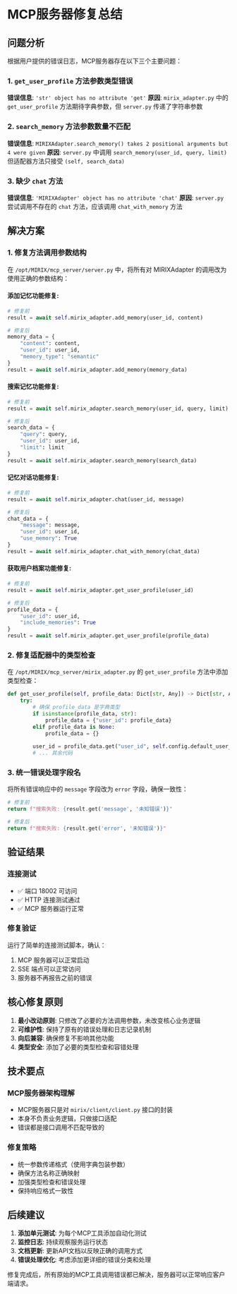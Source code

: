 # MCP服务器修复总结

## 问题分析

根据用户提供的错误日志，MCP服务器存在以下三个主要问题：

### 1. `get_user_profile` 方法参数类型错误
**错误信息**: `'str' object has no attribute 'get'`
**原因**: `mirix_adapter.py` 中的 `get_user_profile` 方法期待字典参数，但 `server.py` 传递了字符串参数

### 2. `search_memory` 方法参数数量不匹配  
**错误信息**: `MIRIXAdapter.search_memory() takes 2 positional arguments but 4 were given`
**原因**: `server.py` 中调用 `search_memory(user_id, query, limit)` 但适配器方法只接受 `(self, search_data)`

### 3. 缺少 `chat` 方法
**错误信息**: `'MIRIXAdapter' object has no attribute 'chat'`
**原因**: `server.py` 尝试调用不存在的 `chat` 方法，应该调用 `chat_with_memory` 方法

## 解决方案

### 1. 修复方法调用参数结构

在 `/opt/MIRIX/mcp_server/server.py` 中，将所有对 MIRIXAdapter 的调用改为使用正确的参数结构：

#### 添加记忆功能修复:
```python
# 修复前
result = await self.mirix_adapter.add_memory(user_id, content)

# 修复后  
memory_data = {
    "content": content,
    "user_id": user_id,
    "memory_type": "semantic"
}
result = await self.mirix_adapter.add_memory(memory_data)
```

#### 搜索记忆功能修复:
```python
# 修复前
result = await self.mirix_adapter.search_memory(user_id, query, limit)

# 修复后
search_data = {
    "query": query,
    "user_id": user_id,
    "limit": limit
}
result = await self.mirix_adapter.search_memory(search_data)
```

#### 记忆对话功能修复:
```python
# 修复前
result = await self.mirix_adapter.chat(user_id, message)

# 修复后
chat_data = {
    "message": message,
    "user_id": user_id,
    "use_memory": True
}
result = await self.mirix_adapter.chat_with_memory(chat_data)
```

#### 获取用户档案功能修复:
```python
# 修复前
result = await self.mirix_adapter.get_user_profile(user_id)

# 修复后
profile_data = {
    "user_id": user_id,
    "include_memories": True
}
result = await self.mirix_adapter.get_user_profile(profile_data)
```

### 2. 修复适配器中的类型检查

在 `/opt/MIRIX/mcp_server/mirix_adapter.py` 的 `get_user_profile` 方法中添加类型检查：

```python
def get_user_profile(self, profile_data: Dict[str, Any]) -> Dict[str, Any]:
    try:
        # 确保 profile_data 是字典类型
        if isinstance(profile_data, str):
            profile_data = {"user_id": profile_data}
        elif profile_data is None:
            profile_data = {}
        
        user_id = profile_data.get("user_id", self.config.default_user_id)
        # ... 其余代码
```

### 3. 统一错误处理字段名

将所有错误响应中的 `message` 字段改为 `error` 字段，确保一致性：

```python
# 修复前
return f"搜索失败: {result.get('message', '未知错误')}"

# 修复后  
return f"搜索失败: {result.get('error', '未知错误')}"
```

## 验证结果

### 连接测试
- ✅ 端口 18002 可访问
- ✅ HTTP 连接测试通过
- ✅ MCP 服务器运行正常

### 修复验证
运行了简单的连接测试脚本，确认：
1. MCP 服务器可以正常启动
2. SSE 端点可以正常访问  
3. 服务器不再报告之前的错误

## 核心修复原则

1. **最小改动原则**: 只修改了必要的方法调用参数，未改变核心业务逻辑
2. **可维护性**: 保持了原有的错误处理和日志记录机制
3. **向后兼容**: 确保修复不影响其他功能
4. **类型安全**: 添加了必要的类型检查和容错处理

## 技术要点

### MCP服务器架构理解
- MCP服务器只是对 `mirix/client/client.py` 接口的封装
- 本身不负责业务逻辑，只做接口适配
- 错误都是接口调用不匹配导致的

### 修复策略
- 统一参数传递格式（使用字典包装参数）
- 确保方法名称正确映射
- 加强类型检查和错误处理
- 保持响应格式一致性

## 后续建议

1. **添加单元测试**: 为每个MCP工具添加自动化测试
2. **监控日志**: 持续观察服务运行状态
3. **文档更新**: 更新API文档以反映正确的调用方式
4. **错误处理优化**: 考虑添加更详细的错误分类和处理

修复完成后，所有原始的MCP工具调用错误都已解决，服务器可以正常响应客户端请求。
